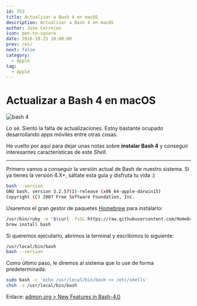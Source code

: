 ```yaml
---
id: 753
title: Actualizar a Bash 4 en macOS
description: Actualizar a Bash 4 en macOS
author: Jose Cerrejon
icon: pen-to-square
date: 2016-10-25 10:00:00
prev: /es/
next: false
category:
  - Apple
tag:
  - Apple
---
```


# Actualizar a Bash 4 en macOS

![bash 4](/images/2016/10/bash4.png)

Lo sé. Siento la falta de actualizaciones. Estoy bastante ocupado desarrollando apps móviles entre otras cosas.

He vuelto por aquí para dejar unas notas sobre **instalar Bash 4** y conseguir interesantes características de este *Shell*.

- - -

Primero vamos a conseguir la versión actual de Bash de nuestro sistema. Si ya tienes la versión 4.X+, sáltate esta guía y disfruta tu vida :)

```bash
bash --version
GNU bash, version 3.2.57(1)-release (x86_64-apple-darwin15)
Copyright (C) 2007 Free Software Foundation, Inc.
```

Usaremos el gran gestor de paquetes [Homebrew](http://brew.sh/) para instalarlo:

```bash
/usr/bin/ruby -e "$(curl -fsSL https://raw.githubusercontent.com/Homebrew/install/master/install)"
brew install bash
```

Si queremos ejecutarlo, abrimos la terminal y escribimos lo siguiente:

```bash
/usr/local/bin/bash
bash --version
```

Como último paso, le diremos al sistema que lo use de forma predeterminada:

```bash
sudo bash -c 'echo /usr/local/bin/bash >> /etc/shells'
chsh -s /usr/local/bin/bash
```

Enlace: [admon.org > New Features in Bash-4.0](http://www.admon.org/scripts/new-features-in-bash-4-0/)